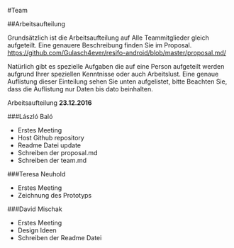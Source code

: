 #Team

##Arbeitsaufteilung 

Grundsätzlich ist die Arbeitsaufteilung auf Alle Teammitglieder gleich aufgeteilt. Eine genauere Beschreibung finden Sie im Proposal. https://github.com/Gulasch4ever/resifo-android/blob/master/proposal.md/ 

Natürlich gibt es spezielle Aufgaben die auf eine Person aufgeteilt werden aufgrund Ihrer speziellen Kenntnisse oder auch Arbeitslust. Eine genaue Auflistung dieser Einteilung sehen Sie unten aufgelistet, bitte Beachten Sie, dass die Auflistung nur Daten bis dato beinhalten. 

Arbeitsaufteilung **23.12.2016**

###László Baló 
* Erstes Meeting 
* Host Github repository
* Readme Datei update
* Schreiben der proposal.md 
* Schreiben der team.md


###Teresa Neuhold 
* Erstes Meeting 
* Zeichnung des Prototyps 



###David Mischak
* Erstes Meeting 
* Design Ideen 
* Schreiben der Readme Datei 
